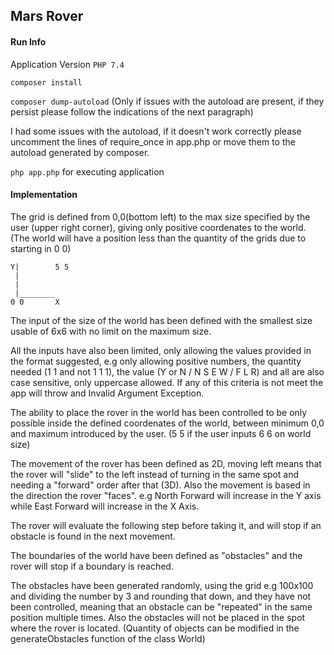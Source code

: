 ## Mars Rover

#### Run Info

Application Version `PHP 7.4`

`composer install`

`composer dump-autoload` (Only if issues with the autoload are present, if they persist please follow the indications of the next paragraph)

I had some issues with the autoload, if it doesn't work correctly please uncomment the lines of require_once in app.php or move them to the autoload generated by composer.

`php app.php` for executing application

#### Implementation

The grid is defined from 0,0(bottom left) to the max size specified by the user (upper right corner), giving only positive coordenates to the world. (The world will have a position less than the quantity of the grids due to starting in 0 0)

    Y|        5 5
     |
     |
     |________
    0 0       X

The input of the size of the world has been defined with the smallest size usable of 6x6 with no limit on the maximum size.

All the inputs have also been limited, only allowing the values provided in the format suggested, e.g only allowing positive numbers, the quantity needed (1 1 and not 1 1 1), the value (Y or N / N S E W / F L R) and all are also case sensitive, only uppercase allowed. If any of this criteria is not meet the app will throw and Invalid Argument Exception.

The ability to place the rover in the world has been controlled to be only possible inside the defined coordenates of the world, between minimum 0,0 and maximum introduced by the user. (5 5 if the user inputs 6 6 on world size)

The movement of the rover has been defined as 2D, moving left means that the rover will "slide" to the left instead of turning in the same spot and needing a "forward" order after that (3D). Also the movement is based in the direction the rover "faces". e.g North Forward will increase in the Y axis while East Forward will increase in the X Axis.

The rover will evaluate the following step before taking it, and will stop if an obstacle is found in the next movement.

The boundaries of the world have been defined as "obstacles" and the rover will stop if a boundary is reached.

The obstacles have been generated randomly, using the grid e.g 100x100 and dividing the number by 3 and rounding that down, and they have not been controlled, meaning that an obstacle can be "repeated" in the same position multiple times. Also the obstacles will not be placed in the spot where the rover is located.
(Quantity of objects can be modified in the generateObstacles function of the class World)

